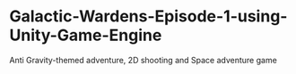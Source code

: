 # Galactic-Wardens-Episode-1-using-Unity-Game-Engine
Anti Gravity-themed adventure, 2D shooting and Space adventure game
